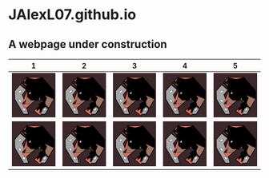 # JAlexL07.github.io

## A webpage under construction

1 | 2 | 3 | 4 | 5
:---: | :---: | :---: | :---: | :---:
![Rinconada Racers][img] | ![Mega Meta Mercenaries][img] | ![Araquanid Shot][img] | ![Televen Illusion][img] | ![Broken Riders][img]
![Secta Palossand][img] | ![Orangurus Council][img] | ![Destiel Gaming][img] | ![Catatumbos Lake Rage][img] | ![Full Breakers][img]

[img]: https://github.com/JAlexL07/JAlexL07.github.io/blob/master/images/rr.png "Rinconada Racers"
[img]: https://github.com/JAlexL07/JAlexL07.github.io/blob/master/images/mmm.png "Mega Meta Mercenaries"
[img]: https://github.com/JAlexL07/JAlexL07.github.io/blob/master/images/as.png "Araquanid Shot"
[img]: https://github.com/JAlexL07/JAlexL07.github.io/blob/master/images/ti.png "Televen Illusion"
[img]: https://github.com/JAlexL07/JAlexL07.github.io/blob/master/images/br.png "Broken Riders"
[img]: https://github.com/JAlexL07/JAlexL07.github.io/blob/master/images/sp.png "Secta Palossand"
[img]: https://github.com/JAlexL07/JAlexL07.github.io/blob/master/images/oc.png "Orangurus Council"
[img]: https://github.com/JAlexL07/JAlexL07.github.io/blob/master/images/dg.png "Destiel Gaming"
[img]: https://github.com/JAlexL07/JAlexL07.github.io/blob/master/images/clr.png "Catatumbos Lake Rage"
[img]: https://github.com/JAlexL07/JAlexL07.github.io/blob/master/images/fb.png "Full Breakers"